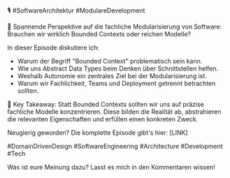🎙️ #SoftwareArchitektur #ModulareDevelopment

📢 Spannende Perspektive auf die fachliche Modularisierung von Software: Brauchen wir wirklich Bounded Contexts oder reichen Modelle?

In dieser Episode diskutiere ich:
- Warum der Begriff "Bounded Context" problematisch sein kann.
- Wie uns Abstract Data Types beim Denken über Schnittstellen helfen.
- Weshalb Autonomie ein zentrales Ziel bei der Modularisierung ist.
- Warum wir Fachlichkeit, Teams und Deployment getrennt betrachten sollten.

🔑 Key Takeaway: Statt Bounded Contexts sollten wir uns auf präzise fachliche Modelle konzentrieren. Diese bilden die Realität ab, abstrahieren die relevanten Eigenschaften und erfüllen einen konkreten Zweck.

Neugierig geworden? Die komplette Episode gibt's hier: [LINK]

#DomainDrivenDesign #SoftwareEngineering #Architecture #Development #Tech

Was ist eure Meinung dazu? Lasst es mich in den Kommentaren wissen! 
